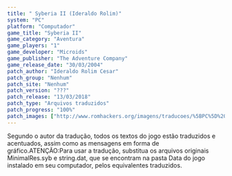 ```yaml
---
title: " Syberia II (Ideraldo Rolim)"
system: "PC"
platform: "Computador"
game_title: "Syberia II"
game_category: "Aventura"
game_players: "1"
game_developer: "Microids"
game_publisher: "The Adventure Company"
game_release_date: "30/03/2004"
patch_author: "Ideraldo Rolim Cesar"
patch_group: "Nenhum"
patch_site: "Nenhum"
patch_version: "???"
patch_release: "13/03/2018"
patch_type: "Arquivos traduzidos"
patch_progress: "100%"
patch_images: ["http://www.romhackers.org/imagens/traducoes/%5BPC%5D%20Syberia%20II%20-%20Ideraldo%20Rolim%20-%201.jpg","http://www.romhackers.org/imagens/traducoes/%5BPC%5D%20Syberia%20II%20-%20Ideraldo%20Rolim%20-%202.jpg","http://www.romhackers.org/imagens/traducoes/%5BPC%5D%20Syberia%20II%20-%20Ideraldo%20Rolim%20-%203.jpg"]
---
```

Segundo o autor da tradução, todos os textos do jogo estão traduzidos e acentuados, assim como as mensagens em forma de gráfico.ATENÇÃO:Para usar a tradução, substitua os arquivos originais MinimalRes.syb e string.dat, que se encontram na pasta Data do jogo instalado em seu computador, pelos equivalentes traduzidos.